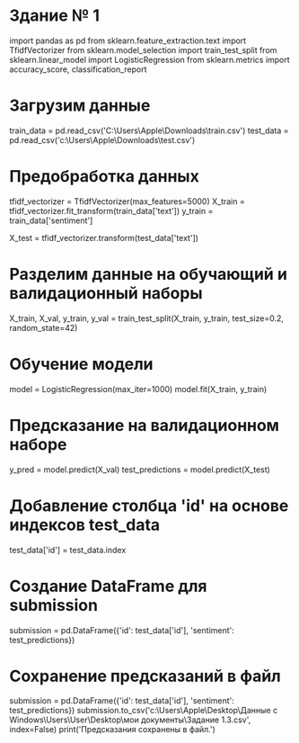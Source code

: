 # Здание № 1


import pandas as pd
from sklearn.feature_extraction.text import TfidfVectorizer
from sklearn.model_selection import train_test_split
from sklearn.linear_model import LogisticRegression
from sklearn.metrics import accuracy_score, classification_report

# Загрузим данные
train_data = pd.read_csv('C:\\Users\\Apple\\Downloads\\train.csv')
test_data = pd.read_csv('c:\\Users\\Apple\\Downloads\\test.csv')

# Предобработка данных
tfidf_vectorizer = TfidfVectorizer(max_features=5000)
X_train = tfidf_vectorizer.fit_transform(train_data['text'])
y_train = train_data['sentiment']

X_test = tfidf_vectorizer.transform(test_data['text'])

# Разделим данные на обучающий и валидационный наборы
X_train, X_val, y_train, y_val = train_test_split(X_train, y_train, test_size=0.2, random_state=42)

# Обучение модели
model = LogisticRegression(max_iter=1000)
model.fit(X_train, y_train)

# Предсказание на валидационном наборе
y_pred = model.predict(X_val)
test_predictions = model.predict(X_test)

# Добавление столбца 'id' на основе индексов test_data
test_data['id'] = test_data.index

# Создание DataFrame для submission
submission = pd.DataFrame({'id': test_data['id'], 'sentiment': test_predictions})
# Сохранение предсказаний в файл
submission = pd.DataFrame({'id': test_data['id'], 'sentiment': test_predictions})
submission.to_csv('c:\\Users\\Apple\\Desktop\\Данные с Windows\\Users\\User\\Desktop\\мои документы\\Задание 1.3.csv', index=False)
print('Предсказания сохранены в файл.')

